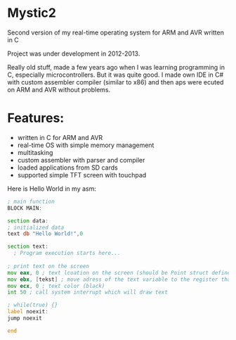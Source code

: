 # Mystic2
Second version of my real-time operating system for ARM and AVR written in C

Project was under development in 2012-2013.

Really old stuff, made a few years ago when I was learning programming in C, especially microcontrollers.
But it was quite good. I made own IDE in C# with custom assembler compiler (similar to x86) and then aps were ecuted on ARM and AVR without problems.

#  Features:
- written in C for ARM and AVR
- real-time OS with simple memory management
- multitasking
- custom assembler with parser and compiler
- loaded applications from SD cards
- supported simple TFT screen with touchpad

Here is Hello World in my asm:

```asm
; main function
BLOCK MAIN:

section data:	
; initialized data
text db "Hello World!",0

section text:
  ; Program execution starts here...
  
; print text on the screen
mov eax, 0 ; text lcoation on the screen (should be Point struct defined in the API, not mentioned here)
mov ebx, [tekst] ; move adress of the text variable to the register that will be used during system interrupt
mov ecx, 0 ; text color (black)
int 50 ; call system interrupt which will draw text

; while(true) {}
label noexit:
jump noexit

end
```